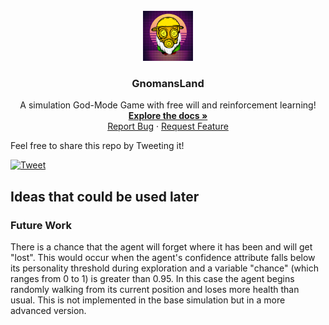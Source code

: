 <!-- PROJECT LOGO -->
<br />
<div align="center">
  <a href="https://github.com/grahamwaters/GnomansLand">
    <img src="../images/logo.png" alt="Logo" width="80" height="80">
  </a>

  <h3 align="center">GnomansLand</h3>

  <p align="center">
    A simulation God-Mode Game with free will and reinforcement learning!
    <br />
    <a href="https://github.com/grahamwaters/GnomansLand"><strong>Explore the docs »</strong></a>
    <br />
    <a href="https://github.com/grahamwaters/GnomansLand/issues">Report Bug</a>
    ·
    <a href="https://github.com/grahamwaters/GnomansLand/issues">Request Feature</a>
  </p>
</div>

Feel free to share this repo by Tweeting it!

[![Tweet](https://img.shields.io/twitter/url/http/shields.io.svg?style=social)](https://twitter.com/intent/tweet?text=Get%20over%20170%20free%20design%20blocks%20based%20on%20Bootstrap%204&url=https://froala.com/design-blocks&via=froala&hashtags=bootstrap,design,templates,blocks,developers)


## Ideas that could be used later

### Future Work
There is a chance that the agent will forget where it has been and will get "lost". This would occur when the agent's confidence attribute falls below its personality threshold during exploration and a variable "chance" (which ranges from 0 to 1) is greater than 0.95. In this case the agent begins randomly walking from its current position and loses more health than usual. This is not implemented in the base simulation but in a more advanced version.

